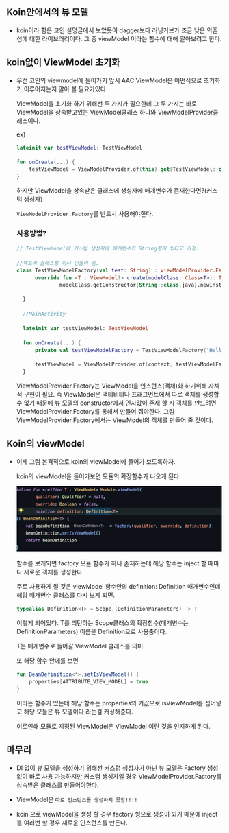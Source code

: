 ## Koin안에서의 뷰 모델

- koin이라 함은 코인 설명글에서 보았듯이 dagger보다 러닝커브가 조금 낮은 의존성에 대한 라이브러리이다. 그 중 viewModel 이라는 함수에 대해 알아보려고 한다.

## koin없이 ViewModel 초기화

- 우선 코인의 viewmodel에 들어가기 앞서 AAC ViewModel은 어떤식으로 초기화가 이루어지는지 알아 볼 필요가있다.

  ViewModel을 초기화 하기 위해선 두 가지가 필요한데 그 두 가지는 바로 ViewModel을 상속받고있는 ViewModel클래스 하나와 ViewModelProvider클래스이다.

  ex)

  ```kotlin
  lateinit var testViewModel: TestViewModel

  fun onCreate(...) {
      testViewModel = ViewModelProvider.of(this).get(TestViewModel::class.java)
  }
  ```

  하지만 ViewModel을 상속받은 클래스에 생성자에 매개변수가 존재한다면?(커스텀 생성자)

  `ViewModelProvider.Factory`를 반드시 사용해야한다.

  ### 사용방법?

  ```kotlin
  // TestViewModel에 커스텀 생성자에 매개변수가 String형이 있다고 가정.

  //팩토리 클래스를 하나 만들어 줌.
  class TestViewModelFactory(val test: String) : ViewModelProvider.Factory {
        override fun <T : ViewModel?> create(modelClass: Class<T>): T =
                modelClass.getConstructor(String::class.java).newInstance(test)

    }

    //MainActivity

    lateinit var testViewModel: TestViewModel

    fun onCreate(...) {
        private val testViewModelFactory = TestViewModelFactory("HelloWorld")

        testViewModel = ViewModelProvider.of(context, testViewModelFactory).get(TestViewModel::class.java)
    }
  ```

  ViewModelProvider.Factory는 ViewModel을 인스턴스(객체)화 하기위해 자체적 구현이 필요. 즉 ViewModel은 액티비티나 프래그먼트에서 따로 객체를 생성할 수 없기 때문에 뷰 모델의 constructor에서 인자값이 존재 할 시 객체를 만드려면 ViewModelProvider.Factory를 통해서 만들어 줘야한다.
  그럼 ViewModelProvider.Factory에서는 ViewModel의 객체를 만들어 줄 것이다.

## Koin의 viewModel

- 이제 그럼 본격적으로 koin의 viewModel에 들어가 보도록하자.


    koin의 viewModel을 들어가보면 모듈의 확장함수가 나오게 된다.

    ![koin-viewmodel함수](../../RxJava/img/koin_viewmodel.png)

    함수를 보게되면 factory 모듈 함수가 하나 존재하는데 해당 함수는 inject 할 때마다  새로운 객체를 생성한다.

    주로 사용하게 될 것은 viewModel 함수안의 definition: Definition<T> 매개변수인데 해당 매개변수 클래스를 다시 보게 되면.

    ``` kotlin
    typealias Definition<T> = Scope.(DefinitionParameters) -> T
    ```

    이렇게 되어있다. T를 리턴하는 Scope클래스의 확장함수(매개변수는 DefinitionParameters) 이름을 Definition으로 사용중이다.

    T는 매개변수로 들어갈 ViewModel 클래스를 의미.

    또 해당 함수 안에를 보면

    ``` kotlin
    fun BeanDefinition<*>.setIsViewModel() {
        properties[ATTRIBUTE_VIEW_MODEL] = true
    }
    ```

    이라는 함수가 있는데 해당 함수는 properties의 키값으로 isViewModel를 집어넣고 해당 모듈은 뷰 모델이다 라는걸 캐싱해준다.

    이로인해 모듈로 지정된 ViewModel은 ViewModel 이란 것을 인지하게 된다.

## 마무리

- DI 없이 뷰 모델을 생성하기 위해선 커스텀 생성자가 아닌 뷰 모델은 Factory 생성없이 바로 사용 가능하지만 커스텀 생성자일 경우 ViewModelProvider.Factory를 상속받은 클래스를 만들어야한다.

- ViewModel은 `따로 인스턴스를 생성하지 못함!!!!`

- koin 으로 viewModel을 생성 할 경우 factory 형으로 생성이 되기 때문에 inject를 여러번 할 경우 새로운 인스턴스를 만든다.
